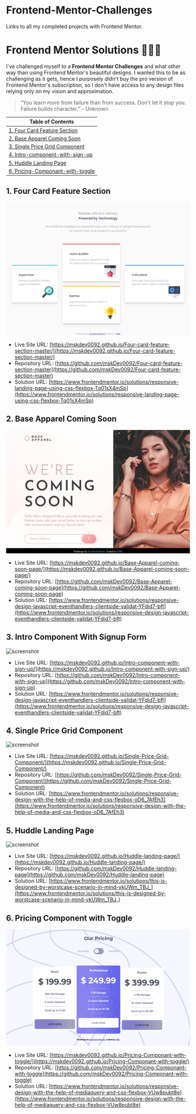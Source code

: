 # Frontend-Mentor-Challenges
Links to all my completed projects with Frontend Mentor.

# Frontend Mentor Solutions 👨🏻‍💻

I've challenged myself to a **Frontend Mentor Challenges** and what other way than using Frontend Mentor's beautiful designs. I wanted this to be as challenging as it gets, hence I purposely didn't buy the pro version of Frontend Mentor's subscription, so I don't have access to any design files relying only on my vision and approximation.

> "You learn more from failure than from success. Don't let it stop you. Failure builds character." – Unknown

| Table of Contents |
| --- |
| [1. Four Card Feature Section](https://github.com/mskDev0092/Frontend-Mentor-Challenges#1-four-card-feature-section) |
| [2. Base Apparel Coming Soon](https://github.com/mskDev0092/Frontend-Mentor-Challenges#2-base-apparel-coming-soon) |
| [3. Single Price Grid Component](https://github.com/mskDev0092/Frontend-Mentor-Challenges#3-intro-component-with-signup-form) |
| [4. Intro-component-with-sign-up](https://github.com/mskDev0092/Frontend-Mentor-Challenges#4-single-price-grid-component) |
| [5. Huddle Landing Page](https://github.com/mskDev0092/Frontend-Mentor-Challenges#5-huddle-landing-page) |
| [6. Pricing-Componant-with-toggle](https://github.com/mskDev0092/Frontend-Mentor-Challenges#6-pricing-component-with-toggle) |

## 1. Four Card Feature Section

![screenshot](https://github.com/mskDev0092/Four-card-feature-section-master/blob/main/Frontend%20Mentor%20Four%20card%20feature%20section.png)

- Live Site URL: [https://mskdev0092.github.io/Four-card-feature-section-master/](https://mskdev0092.github.io/Four-card-feature-section-master/)
- Repository URL: [https://github.com/mskDev0092/Four-card-feature-section-master](https://github.com/mskDev0092/Four-card-feature-section-master)
- Solution URL: [https://www.frontendmentor.io/solutions/responsive-landing-page-using-css-flexbox-Tq01sX4mSp](https://www.frontendmentor.io/solutions/responsive-landing-page-using-css-flexbox-Tq01sX4mSp)

## 2. Base Apparel Coming Soon

![screenshot](https://github.com/mskDev0092/Base-Apparel-coming-soon-page/blob/main/Screenshot%202022-11-16%20at%2000-31-11%20Frontend%20Mentor%20Base%20Apparel%20coming%20soon%20page.png)

- Live Site URL: [https://mskdev0092.github.io/Base-Apparel-coming-soon-page/](https://mskdev0092.github.io/Base-Apparel-coming-soon-page/)
- Repository URL: [https://github.com/mskDev0092/Base-Apparel-coming-soon-page](https://github.com/mskDev0092/Base-Apparel-coming-soon-page)
- Solution URL: [https://www.frontendmentor.io/solutions/responsive-design-javascript-eventhandlers-clientside-validat-YFdid7-bft](https://www.frontendmentor.io/solutions/responsive-design-javascript-eventhandlers-clientside-validat-YFdid7-bft)

## 3. Intro Component With Signup Form

![screenshot](https://github.com/mskDev0092/Intro-component-with-sign-up/blob/main/Screenshot%202022-11-20%20at%2001-54-54%20Frontend%20Mentor%20Intro%20component%20with%20sign%20up.png)

- Live Site URL: [https://mskdev0092.github.io/Intro-component-with-sign-up/](https://mskdev0092.github.io/Intro-component-with-sign-up/)
- Repository URL: [https://github.com/mskDev0092/Intro-component-with-sign-up](https://github.com/mskDev0092/Intro-component-with-sign-up)
- Solution URL: [https://www.frontendmentor.io/solutions/responsive-design-javascript-eventhandlers-clientside-validat-YFdid7-bft](https://www.frontendmentor.io/solutions/responsive-design-javascript-eventhandlers-clientside-validat-YFdid7-bft)

## 4. Single Price Grid Component

![screenshot](https://github.com/mskDev0092/Single-Price-Grid-Component/blob/main/Screenshot%202022-11-12%20at%2020-33-57%20Frontend%20Mentor%20Single%20Price%20Grid%20Component.png)

- Live Site URL: [https://mskdev0092.github.io/Single-Price-Grid-Component/](https://mskdev0092.github.io/Single-Price-Grid-Component/)
- Repository URL: [https://github.com/mskDev0092/Single-Price-Grid-Component](https://github.com/mskDev0092/Single-Price-Grid-Component)
- Solution URL: [https://www.frontendmentor.io/solutions/responsive-design-with-the-help-of-media-and-css-flexbox-oD6_7AfEh3](https://www.frontendmentor.io/solutions/responsive-design-with-the-help-of-media-and-css-flexbox-oD6_7AfEh3)

## 5. Huddle Landing Page

![screenshot](https://github.com/mskDev0092/Huddle-landing-page/blob/main/ScrFrontend%20Mentor%20Huddle%20landing%20page%20with%20single%20introductory%20div.png)

- Live Site URL: [https://mskdev0092.github.io/Huddle-landing-page/](https://mskdev0092.github.io/Huddle-landing-page/)
- Repository URL: [https://github.com/mskDev0092/Huddle-landing-page](https://github.com/mskDev0092/Huddle-landing-page)
- Solution URL: [https://www.frontendmentor.io/solutions/this-is-designed-by-worstcase-scenario-in-mind-ykUWm_TBJ_](https://www.frontendmentor.io/solutions/this-is-designed-by-worstcase-scenario-in-mind-ykUWm_TBJ_)

## 6. Pricing Component with Toggle

![screenshot](https://github.com/mskDev0092/Pricing-Componant-with-toggle/blob/main/Screenshot%202022-11-15%20at%2001-27-46%20Frontend%20Mentor.png)

- Live Site URL: [https://mskdev0092.github.io/Pricing-Componant-with-toggle/](https://mskdev0092.github.io/Pricing-Componant-with-toggle/)
- Repository URL: [https://github.com/mskDev0092/Pricing-Componant-with-toggle](https://github.com/mskDev0092/Pricing-Componant-with-toggle)
- Solution URL: [https://www.frontendmentor.io/solutions/responsive-design-with-the-help-of-mediaquery-and-css-flexbox-VUw8pubt8e](https://www.frontendmentor.io/solutions/responsive-design-with-the-help-of-mediaquery-and-css-flexbox-VUw8pubt8e)













